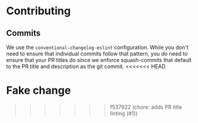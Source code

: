 # Contributing

## Commits

We use the `conventional-changelog-eslint` configuration.  While you don't need to ensure that individual commits follow that pattern, you _do_ need to ensure that your PR titles do since we enforce squash-commits that default to the PR title and description as the git commit.
<<<<<<< HEAD

Fake change
=======
>>>>>>> f537922 (chore: adds PR title linting (#1))
